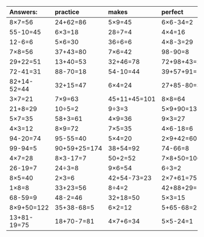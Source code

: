 | Answers: | practice | makes | perfect | ! |
| :--- | :--- | :--- | :--- | :--- |
| 8×7=56 | 24+62=86 | 5×9=45 | 6×6-34=2 | 37+25=62 | 
| 55-10=45 | 6×3=18 | 28÷7=4 | 4×4=16 | 68+3=71 | 
| 12-6=6 | 5×6=30 | 36÷6=6 | 4×8-3=29 | 5×2=10 | 
| 7×8=56 | 37+43=80 | 7×6=42 | 98-90=8 | 25+48=73 | 
| 29+22=51 | 13+40=53 | 32+46=78 | 72+98+43=213 | 24+30=54 | 
| 72-41=31 | 88-70=18 | 54-10=44 | 39+57+91=187 | 7×4=28 | 
| 82+14-52=44 | 32+15=47 | 6×4=24 | 27+85-80=32 | 52-9=43 | 
| 3×7=21 | 7×9=63 | 45+11+45=101 | 8×8=64 | 9×5=45 | 
| 21+8=29 | 10÷5=2 | 9÷3=3 | 5×9+90=135 | 15+19=34 | 
| 5×7=35 | 58+3=61 | 4×9=36 | 9×3=27 | 40+71+28=139 | 
| 4×3=12 | 8×9=72 | 7×5=35 | 4×6-18=6 | 2×7=14 | 
| 94-20=74 | 95-55=40 | 5×4=20 | 2×9+42=60 | 43-13=30 | 
| 99-94=5 | 90+59+25=174 | 38+54=92 | 74-66=8 | 2×4=8 | 
| 4×7=28 | 8×3-17=7 | 50+2=52 | 7×8+50=106 | 6×5+7=37 | 
| 26-19=7 | 24÷3=8 | 9×6=54 | 6÷3=2 | 16÷2=8 | 
| 8×5=40 | 2×3=6 | 42+54-73=23 | 2×7+61=75 | 2×1=2 | 
| 1×8=8 | 33+23=56 | 8÷4=2 | 42+88+29=159 | 9×2=18 | 
| 68-59=9 | 48-2=46 | 32+18=50 | 5×3=15 | 8×2=16 | 
| 8×9+50=122 | 35+38-68=5 | 6×2=12 | 5+65-68=2 | 5×5=25 | 
| 13+81-19=75 | 18+70-7=81 | 4×7+6=34 | 5×5-24=1 | 46+89+84=219 | 
